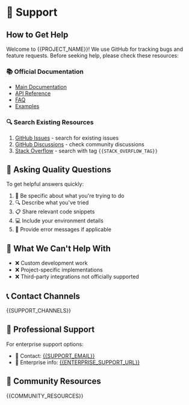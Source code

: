 # 💬 Support

## How to Get Help

Welcome to {{PROJECT_NAME}}! We use GitHub for tracking bugs and feature requests. Before seeking help, please check these resources:

### 📚 Official Documentation
- [Main Documentation]({{DOCS_URL}})
- [API Reference]({{DOCS_URL}}/api)
- [FAQ]({{DOCS_URL}}/faq)
- [Examples]({{DOCS_URL}}/examples)

### 🔍 Search Existing Resources
1. [GitHub Issues]({{REPO_URL}}/issues) - search for existing issues
2. [GitHub Discussions]({{REPO_URL}}/discussions) - check community discussions
3. [Stack Overflow]({{STACK_OVERFLOW_URL}}) - search with tag `{{STACK_OVERFLOW_TAG}}`

## 🤔 Asking Quality Questions

To get helpful answers quickly:

1. 📝 Be specific about what you're trying to do
2. 🔍 Describe what you've tried
3. 📋 Share relevant code snippets
4. 💻 Include your environment details
5. 🐛 Provide error messages if applicable

## 🚫 What We Can't Help With

- ❌ Custom development work
- ❌ Project-specific implementations
- ❌ Third-party integrations not officially supported

## 📞 Contact Channels

{{SUPPORT_CHANNELS}}

## 💼 Professional Support

For enterprise support options:
- 📧 Contact: [{{SUPPORT_EMAIL}}](mailto:{{SUPPORT_EMAIL}})
- 🔗 Enterprise info: [{{ENTERPRISE_SUPPORT_URL}}]({{ENTERPRISE_SUPPORT_URL}})

## 🌟 Community Resources

{{COMMUNITY_RESOURCES}}